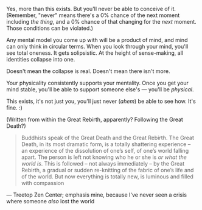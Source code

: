 Yes, more than this exists. But you'll never be able to conceive of it. (Remember, "never" means there's a 0% chance of the next moment including *the thing*, and a 0% chance of that changing for the *next* moment. Those conditions can be violated.)

Any mental model you come up with will be a product of mind, and mind can only think in circular terms. When you look through your mind, you'll see total oneness. It gets solipsistic. At the height of sense-making, all identities collapse into one.

Doesn't mean the collapse is real. Doesn't mean there isn't more.

Your physicality consistently supports your mentality. Once you get your mind stable, you'll be able to support someone else's — you'll be *physical*.

This exists, it's not just you, you'll just never (*ahem*) be able to see how. It's fine. :)

(Written from within the Great Rebirth, apparently? Following the Great Death?)

> Buddhists speak of the Great Death and the Great Rebirth. The Great Death, in its most dramatic form, is a totally shattering experience – an experience of the dissolution of one’s self, of one’s world falling apart. The person is left not knowing who he or she is *or what the world is*. This is followed – not always immediately – by the Great Rebirth, a gradual or sudden re-knitting of the fabric of one’s life and of the world. But now everything is totally new, is luminous and filled with compassion

— Treetop Zen Center; emphasis mine, because I've never seen a crisis where someone *also* lost the world
